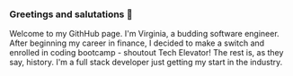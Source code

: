 ### Greetings and salutations 👋

Welcome to my GithHub page. I'm Virginia, a budding software engineer. After beginning my career in finance, I decided to make a switch and enrolled in coding bootcamp - shoutout Tech Elevator! The rest is, as they say, history. I'm a full stack developer just getting my start in the industry. 

<link rel="stylesheet" href="https://cdn.jsdelivr.net/gh/devicons/devicon@v2.15.1/devicon.min.css">
<i class="devicon-java-plain"></i>


<!--
**vjand11/vjand11** is a ✨ _special_ ✨ repository because its `README.md` (this file) appears on your GitHub profile.

Here are some ideas to get you started:

- 🔭 I’m currently working on ...
- 🌱 I’m currently learning ...
- 👯 I’m looking to collaborate on ...
- 🤔 I’m looking for help with ...
- 💬 Ask me about ...
- 📫 How to reach me: ...
- 😄 Pronouns: ...
- ⚡ Fun fact: ...
-->
